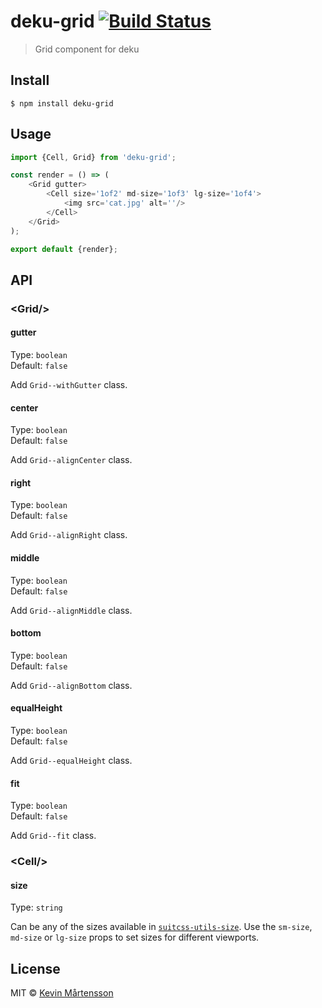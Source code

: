 # deku-grid [![Build Status](https://travis-ci.org/kevva/deku-grid.svg?branch=master)](https://travis-ci.org/kevva/deku-grid)

> Grid component for deku


## Install

```
$ npm install deku-grid
```


## Usage

```js
import {Cell, Grid} from 'deku-grid';

const render = () => (
	<Grid gutter>
		<Cell size='1of2' md-size='1of3' lg-size='1of4'>
			<img src='cat.jpg' alt=''/>
		</Cell>
	</Grid>
);

export default {render};
```

## API

### &lt;Grid/&gt;

#### gutter

Type: `boolean`<br>
Default: `false`

Add `Grid--withGutter` class.

#### center

Type: `boolean`<br>
Default: `false`

Add `Grid--alignCenter` class.

#### right

Type: `boolean`<br>
Default: `false`

Add `Grid--alignRight` class.

#### middle

Type: `boolean`<br>
Default: `false`

Add `Grid--alignMiddle` class.

#### bottom

Type: `boolean`<br>
Default: `false`

Add `Grid--alignBottom` class.

#### equalHeight

Type: `boolean`<br>
Default: `false`

Add `Grid--equalHeight` class.

#### fit

Type: `boolean`<br>
Default: `false`

Add `Grid--fit` class.

### &lt;Cell/&gt;

#### size

Type: `string`

Can be any of the sizes available in [`suitcss-utils-size`](https://github.com/suitcss/utils-size). Use the `sm-size`, `md-size` or `lg-size` props to set sizes for different viewports.


## License

MIT © [Kevin Mårtensson](https://github.com/kevva)

